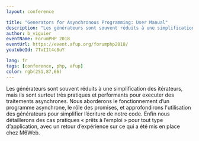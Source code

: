 ```yaml
---
layout: conference

title: "Generators for Asynchronous Programming: User Manual"
description: "Les générateurs sont souvent réduits à une simplification des itérateurs, mais ils sont surtout très pratiques et performants pour executer des traitements asynchrones. Nous aborderons le fonctionnement d’un programme asynchrone, le rôle des promises, et approfondirons l'utilisation des générateurs pour simplifier l’écriture de notre code. Enfin nous détaillerons des cas pratiques « prêts à l’emploi » pour tout type d’application, avec un retour d’expérience sur ce qui a été mis en place chez M6Web."
author: b_viguier
eventName: ForumPHP 2018
eventUrl: https://event.afup.org/forumphp2018/
youtubeId: 7TvIIt4c8uY

lang: fr
tags: [conference, php, afup]
color: rgb(251,87,66)
---
```


Les générateurs sont souvent réduits à une simplification des itérateurs, mais ils sont surtout très pratiques et performants pour executer des traitements asynchrones. Nous aborderons le fonctionnement d’un programme asynchrone, le rôle des promises, et approfondirons l'utilisation des générateurs pour simplifier l’écriture de notre code. Enfin nous détaillerons des cas pratiques « prêts à l’emploi » pour tout type d’application, avec un retour d’expérience sur ce qui a été mis en place chez M6Web.